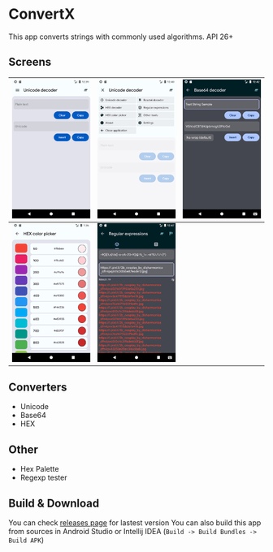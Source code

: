 ﻿# ConvertX

This app converts strings with commonly used algorithms. API 26+

## Screens

| ![Main Sreen](/screens/main_screen.png) | ![Menu Screen](/screens/menu_screen.png) | ![Base64 Screen](/screens/base64_screen.png) |
|--|--|--|
| ![Palette Screen](screens/palette_screen.png) | ![Regexp Screen](/screens/regexp_screen.png) | |

## Converters

- Unicode
- Base64
- HEX

## Other

- Hex Palette
- Regexp tester

## Build & Download

You can check [releases page](https://github.com/SnowVolf/ConvertX/releases) for lastest version
You can also build this app from sources in Android Studio or Intellij IDEA (`Build -> Build Bundles -> Build APK`)


